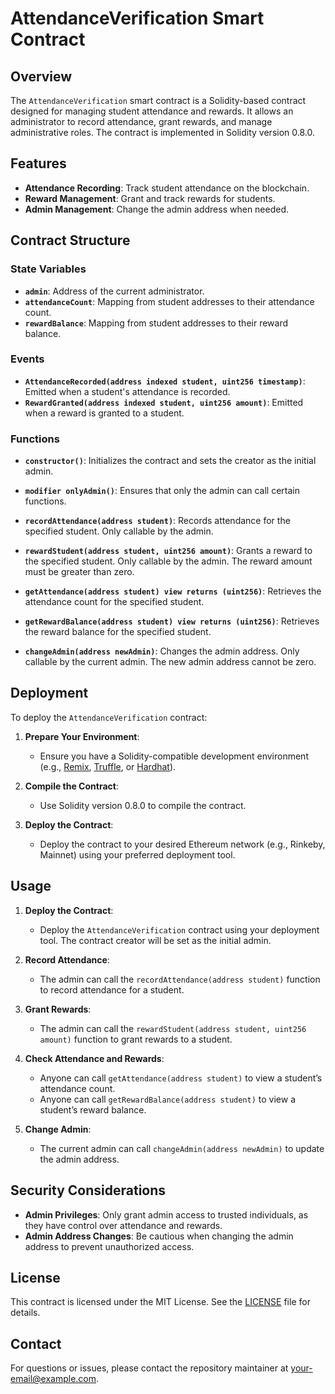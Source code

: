 # AttendanceVerification Smart Contract

## Overview

The `AttendanceVerification` smart contract is a Solidity-based contract designed for managing student attendance and rewards. It allows an administrator to record attendance, grant rewards, and manage administrative roles. The contract is implemented in Solidity version 0.8.0.

## Features

- **Attendance Recording**: Track student attendance on the blockchain.
- **Reward Management**: Grant and track rewards for students.
- **Admin Management**: Change the admin address when needed.

## Contract Structure

### State Variables

- **`admin`**: Address of the current administrator.
- **`attendanceCount`**: Mapping from student addresses to their attendance count.
- **`rewardBalance`**: Mapping from student addresses to their reward balance.

### Events

- **`AttendanceRecorded(address indexed student, uint256 timestamp)`**: Emitted when a student's attendance is recorded.
- **`RewardGranted(address indexed student, uint256 amount)`**: Emitted when a reward is granted to a student.

### Functions

- **`constructor()`**: Initializes the contract and sets the creator as the initial admin.
  
- **`modifier onlyAdmin()`**: Ensures that only the admin can call certain functions.

- **`recordAttendance(address student)`**: Records attendance for the specified student. Only callable by the admin.

- **`rewardStudent(address student, uint256 amount)`**: Grants a reward to the specified student. Only callable by the admin. The reward amount must be greater than zero.

- **`getAttendance(address student) view returns (uint256)`**: Retrieves the attendance count for the specified student.

- **`getRewardBalance(address student) view returns (uint256)`**: Retrieves the reward balance for the specified student.

- **`changeAdmin(address newAdmin)`**: Changes the admin address. Only callable by the current admin. The new admin address cannot be zero.

## Deployment

To deploy the `AttendanceVerification` contract:

1. **Prepare Your Environment**:
   - Ensure you have a Solidity-compatible development environment (e.g., [Remix](https://remix.ethereum.org/), [Truffle](https://www.trufflesuite.com/), or [Hardhat](https://hardhat.org/)).

2. **Compile the Contract**:
   - Use Solidity version 0.8.0 to compile the contract.

3. **Deploy the Contract**:
   - Deploy the contract to your desired Ethereum network (e.g., Rinkeby, Mainnet) using your preferred deployment tool.

## Usage

1. **Deploy the Contract**:
   - Deploy the `AttendanceVerification` contract using your deployment tool. The contract creator will be set as the initial admin.

2. **Record Attendance**:
   - The admin can call the `recordAttendance(address student)` function to record attendance for a student.

3. **Grant Rewards**:
   - The admin can call the `rewardStudent(address student, uint256 amount)` function to grant rewards to a student.

4. **Check Attendance and Rewards**:
   - Anyone can call `getAttendance(address student)` to view a student’s attendance count.
   - Anyone can call `getRewardBalance(address student)` to view a student’s reward balance.

5. **Change Admin**:
   - The current admin can call `changeAdmin(address newAdmin)` to update the admin address.

## Security Considerations

- **Admin Privileges**: Only grant admin access to trusted individuals, as they have control over attendance and rewards.
- **Admin Address Changes**: Be cautious when changing the admin address to prevent unauthorized access.

## License

This contract is licensed under the MIT License. See the [LICENSE](LICENSE) file for details.

## Contact

For questions or issues, please contact the repository maintainer at [your-email@example.com](mailto:your-email@example.com).
